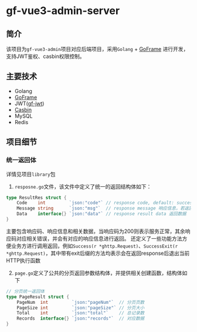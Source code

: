 # gf-vue3-admin-server

## 简介
该项目为`gf-vue3-admin`项目对应后端项目，采用`Golang` + [GoFrame](https://github.com/gogf/gf) 进行开发，支持JWT鉴权、casbin权限控制。

## 主要技术
- Golang
- [GoFrame](https://github.com/gogf/gf)
- JWT([gf-jwt](https://github.com/gogf/gf-jwt))
- [Casbin](https://github.com/casbin/casbin)
- MySQL
- Redis

## 项目细节
### 统一返回体
详情见项目`library`包
1. `resposne.go`文件，该文件中定义了统一的返回结构体如下：
```go
type ResultRes struct {
	Code    int         `json:"code"` // response code, default: success-200 error-500 响应码
	Message string      `json:"msg"`  // response message 响应信息，若返回的是错误码，则此处对应相关错误信息
	Data    interface{} `json:"data"` // response result data 返回数据
}
```
主要包含响应码、响应信息和相关数据，当响应码为200则表示服务正常，其余响应码对应相关错误，并会有对应的响应信息进行返回。
还定义了一些功能方法方便业务方进行调用返回，例如`Success(r *ghttp.Request)`、`SuccessExit(r *ghttp.Request)`，其中带有exit后缀的方法均表示会在返回response后退出当前HTTP执行函数

2. `page.go`定义了公共的分页返回参数结构体，并提供相关创建函数，结构体如下
```go
// 分页统一返回体
type PageResult struct {
    PageNum  int         `json:"pageNum"`  // 分页页数
    PageSize int         `json:"pageSize"` // 分页大小
    Total    int         `json:"total"`    // 总记录数
    Records  interface{} `json:"records"`  // 对应数据
}
```
